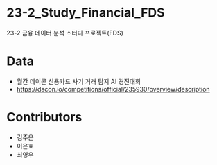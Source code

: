 # 23-2_Study_Financial_FDS

23-2 금융 데이터 분석 스터디 프로젝트(FDS)  

# Data
- 월간 데이콘 신용카드 사기 거래 탐지 AI 경진대회
- https://dacon.io/competitions/official/235930/overview/description

# Contributors
- 김주은
- 이은효
- 최영우
